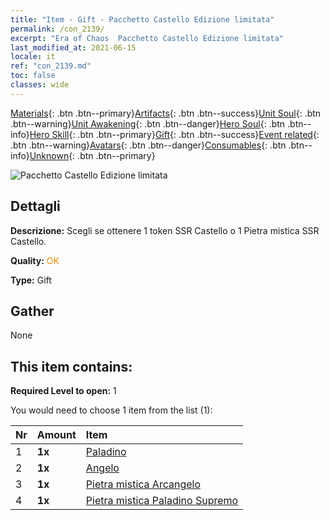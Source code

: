 ```yaml
---
title: "Item - Gift - Pacchetto Castello Edizione limitata"
permalink: /con_2139/
excerpt: "Era of Chaos  Pacchetto Castello Edizione limitata"
last_modified_at: 2021-06-15
locale: it
ref: "con_2139.md"
toc: false
classes: wide
---
```

 [Materials](/ItemsIT/){: .btn .btn--primary}[Artifacts](/ItemsIT/Artifacts/){: .btn .btn--success}[Unit Soul](/ItemsIT/UnitSoul/){: .btn .btn--warning}[Unit Awakening](/ItemsIT/UnitAwakening/){: .btn .btn--danger}[Hero Soul](/ItemsIT/HeroSoul/){: .btn .btn--info}[Hero Skill](/ItemsIT/HeroSkill/){: .btn .btn--primary}[Gift](/ItemsIT/Gift/){: .btn .btn--success}[Event related](/ItemsIT/Events/){: .btn .btn--warning}[Avatars](/ItemsIT/Avatars/){: .btn .btn--danger}[Consumables](/ItemsIT/Consumables/){: .btn .btn--info}[Unknown](/ItemsIT/Unknown/){: .btn .btn--primary}

 ![Pacchetto Castello Edizione limitata](/images/t/i_994001.png)

## Dettagli
 **Descrizione:** Scegli se ottenere 1 token SSR Castello o 1 Pietra mistica SSR Castello.

 **Quality:** <span style="color: #FF8C00">OK</span>

 **Type:** Gift

## Gather

  None

## This item contains:

 **Required Level to open:** 1

 You would need to choose 1 item from the list (1):

  | Nr | Amount |     Item    |
  |:---|:-------|:------------|
  | 1 |  **1x** | [Paladino](/ItemsIT/unt_197/) |  | 
  | 2 |  **1x** | [Angelo](/ItemsIT/unt_196/) |  | 
  | 3 |  **1x** | [Pietra mistica Arcangelo](/ItemsIT/unt_288/) |  | 
  | 4 |  **1x** | [Pietra mistica Paladino Supremo](/ItemsIT/unt_289/) |  | 
